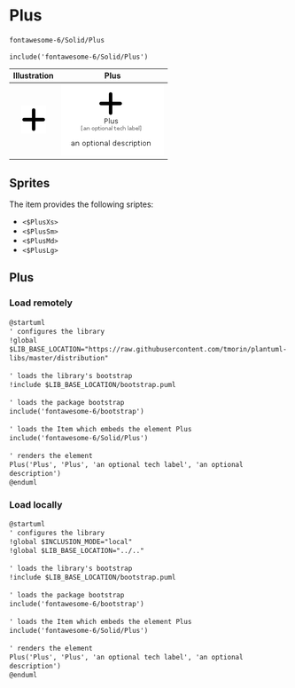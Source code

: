 # Plus


```text
fontawesome-6/Solid/Plus
```

```text
include('fontawesome-6/Solid/Plus')
```



| Illustration | Plus |
| :---: | :---: |
| ![illustration for Illustration](../../fontawesome-6/Solid/Plus.png) | ![illustration for Plus](../../fontawesome-6/Solid/Plus.Local.png) |



## Sprites
The item provides the following sriptes:

- `<$PlusXs>`
- `<$PlusSm>`
- `<$PlusMd>`
- `<$PlusLg>`





## Plus

### Load remotely
```plantuml
@startuml
' configures the library
!global $LIB_BASE_LOCATION="https://raw.githubusercontent.com/tmorin/plantuml-libs/master/distribution"

' loads the library's bootstrap
!include $LIB_BASE_LOCATION/bootstrap.puml

' loads the package bootstrap
include('fontawesome-6/bootstrap')

' loads the Item which embeds the element Plus
include('fontawesome-6/Solid/Plus')

' renders the element
Plus('Plus', 'Plus', 'an optional tech label', 'an optional description')
@enduml
```

### Load locally
```plantuml
@startuml
' configures the library
!global $INCLUSION_MODE="local"
!global $LIB_BASE_LOCATION="../.."

' loads the library's bootstrap
!include $LIB_BASE_LOCATION/bootstrap.puml

' loads the package bootstrap
include('fontawesome-6/bootstrap')

' loads the Item which embeds the element Plus
include('fontawesome-6/Solid/Plus')

' renders the element
Plus('Plus', 'Plus', 'an optional tech label', 'an optional description')
@enduml
```

